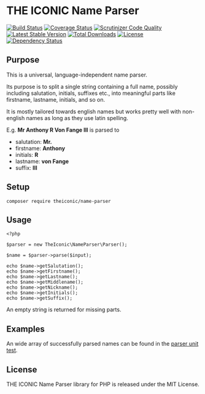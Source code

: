 # THE ICONIC Name Parser

[![Build Status](https://travis-ci.org/theiconic/name-parser.svg?branch=master&t=201705161308)](https://travis-ci.org/theiconic/name-parser)
[![Coverage Status](https://coveralls.io/repos/github/theiconic/name-parser/badge.svg?branch=master&t=201705161308)](https://coveralls.io/github/theiconic/name-parser?branch=master)
[![Scrutinizer Code Quality](https://scrutinizer-ci.com/g/theiconic/name-parser/badges/quality-score.png?b=master&t=201705161308)](https://scrutinizer-ci.com/g/theiconic/name-parser/?branch=master)
[![Latest Stable Version](https://poser.pugx.org/theiconic/name-parser/v/stable?t=201705161308)](https://packagist.org/packages/theiconic/name-parser)
[![Total Downloads](https://poser.pugx.org/theiconic/name-parser/downloads?t=201705161308)](https://packagist.org/packages/theiconic/name-parser)
[![License](https://poser.pugx.org/theiconic/name-parser/license?t=201705161308)](https://packagist.org/packages/theiconic/name-parser)
[![Dependency Status](https://www.versioneye.com/user/projects/591a676ba593390051b42cdd/badge.svg?style=flat&t=201705161308)](https://www.versioneye.com/user/projects/591a676ba593390051b42cdd)

## Purpose
This is a universal, language-independent name parser.

Its purpose is to split a single string containing a full name,
possibly including salutation, initials, suffixes etc., into
meaningful parts like firstname, lastname, initials, and so on.

It is mostly tailored towards english names but works pretty well
with non-english names as long as they use latin spelling.

E.g. **Mr Anthony R Von Fange III** is parsed to
- salutation: **Mr.**
- firstname: **Anthony**
- initials: **R**
- lastname: **von Fange**
- suffix: **III**

## Setup
```$xslt
composer require theiconic/name-parser
```

## Usage

```
<?php

$parser = new TheIconic\NameParser\Parser();

$name = $parser->parse($input);

echo $name->getSalutation();
echo $name->getFirstname();
echo $name->getLastname();
echo $name->getMiddlename();
echo $name->getNickname();
echo $name->getInitials();
echo $name->getSuffix();
```
An empty string is returned for missing parts.

## Examples

An wide array of successfully parsed names can be found in the
[parser unit test](https://github.com/theiconic/name-parser/blob/master/tests/ParserTest.php#L12-L12).

## License

THE ICONIC Name Parser library for PHP is released under the MIT License.
